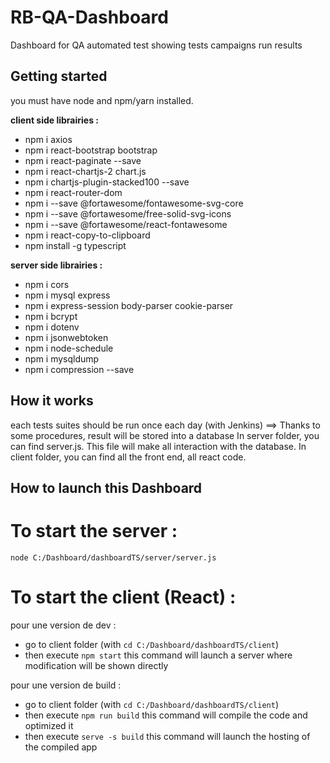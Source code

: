# RB-QA-Dashboard

Dashboard for QA automated test showing tests campaigns run results

## Getting started

you must have node and npm/yarn installed.

**client side librairies :**

- npm i axios
- npm i react-bootstrap bootstrap
- npm i react-paginate --save
- npm i react-chartjs-2 chart.js
- npm i chartjs-plugin-stacked100 --save
- npm i react-router-dom
- npm i --save @fortawesome/fontawesome-svg-core
- npm i --save @fortawesome/free-solid-svg-icons
- npm i --save @fortawesome/react-fontawesome
- npm i react-copy-to-clipboard
- npm install -g typescript

**server side librairies :**

- npm i cors
- npm i mysql express
- npm i express-session body-parser cookie-parser
- npm i bcrypt
- npm i dotenv
- npm i jsonwebtoken
- npm i node-schedule
- npm i mysqldump
- npm i compression --save

## How it works

each tests suites should be run once each day (with Jenkins) ==> Thanks to some procedures, result will be stored into a database
In server folder, you can find server.js. This file will make all interaction with the database.
In client folder, you can find all the front end, all react code.

## How to launch this Dashboard

# To start the server :

`node C:/Dashboard/dashboardTS/server/server.js`

# To start the client (React) :

pour une version de dev :

- go to client folder (with `cd C:/Dashboard/dashboardTS/client`)
- then execute `npm start`
  this command will launch a server where modification will be shown directly

pour une version de build :

- go to client folder (with `cd C:/Dashboard/dashboardTS/client`)
- then execute `npm run build`
  this command will compile the code and optimized it
- then execute `serve -s build`
  this command will launch the hosting of the compiled app
